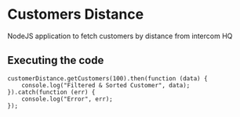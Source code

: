 # Customers Distance
NodeJS application to fetch customers by distance from intercom HQ


## Executing the code

```var customerDistance = require('customers-distance');
customerDistance.getCustomers(100).then(function (data) {
	console.log("Filtered & Sorted Customer", data);
}).catch(function (err) {
	console.log("Error", err);
});
```
